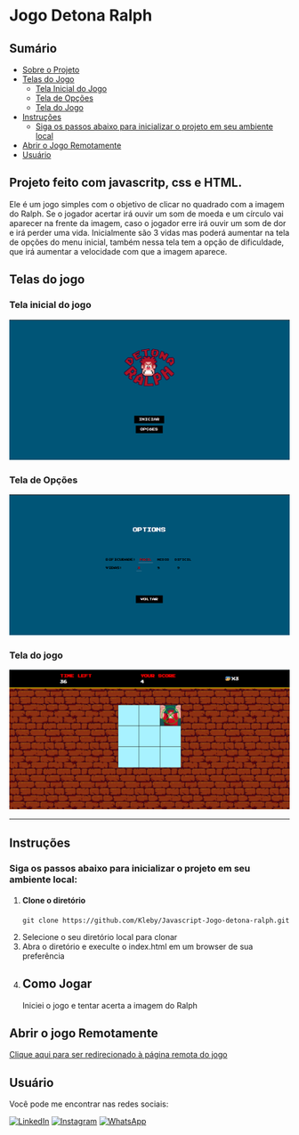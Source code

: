 # Jogo Detona Ralph

## Sumário
- [Sobre o Projeto](#projeto-feito-com-javascript-css-e-html)
- [Telas do Jogo](#telas-do-jogo)
  - [Tela Inicial do Jogo](#tela-inicial-do-jogo)
  - [Tela de Opções](#tela-de-op%C3%A7%C3%B5es)
  - [Tela do Jogo](#tela-do-jogo)
- [Instruções](#instru%C3%A7%C3%B5es)
  - [Siga os passos abaixo para inicializar o projeto em seu ambiente local](#siga-os-passos-abaixo-para-inicializar-o-projeto-em-seu-ambiente-local)
- [Abrir o Jogo Remotamente](#abrir-o-jogo-remotamente)
- [Usuário](#usu%C3%A1rio)

## Projeto feito com javascritp, css e HTML.

Ele é um jogo simples com o objetivo de clicar no quadrado com a imagem do Ralph.
Se o jogador acertar irá ouvir um som de moeda e um círculo vai aparecer na frente da imagem,
caso o jogador erre irá ouvir um som de dor e irá perder uma vida. Inicialmente são 3 vidas mas poderá aumentar na tela de opções do menu inicial,
também nessa tela tem a opção de dificuldade, que irá aumentar a velocidade com que a imagem aparece.



## Telas do jogo

### Tela inicial do jogo

![Tela Inicial do jogo.](src/assets/images/tela-pagina_inicial.png)

### Tela de Opções

![Tela Opções do jogo.](src/assets/images/tela-opcoes.png)

### Tela do jogo 

![Tela do jogo.](src/assets/images/tela-jogo.png)

<hr>

## Instruções

### Siga os passos abaixo para inicializar o projeto em seu ambiente local: 

<ol>
  
<li>
  <h4>
    Clone o diretório
  </h4>
  
    git clone https://github.com/Kleby/Javascript-Jogo-detona-ralph.git 
</li>  
<li>
  Selecione o seu diretório local para clonar
</li>
<li>
  Abra o diretório e execulte o index.html em um browser de sua preferência
</li>

<li>
  <h2>Como Jogar</h2>
  Iniciei o jogo e tentar acerta a imagem do Ralph
</li>
</ol>

## Abrir o jogo Remotamente

[Clique aqui para ser redirecionado à página remota do jogo](https://kleby.github.io/Javascript-Jogo-detona-ralph/)

## Usuário

Você pode me encontrar nas redes sociais:

[![LinkedIn](https://img.shields.io/badge/LinkedIn-Perfil-blue)](https://www.linkedin.com/in/jkleby/)
[![Instagram](https://img.shields.io/badge/Instagram-Perfil-orange)](https://instagram.com/klebyveiga?utm_source=qr&igshid=MzNlNGNkZWQ4Mg==)
[![WhatsApp](https://img.shields.io/badge/WhatsApp-Contato-green)](https://wa.me/+5587981662214)
